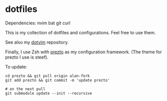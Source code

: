 dotfiles
========

Dependencies:
nvim bat git curl

This is my collection of dotfiles and configurations.  Feel free to use them.

See also my [dotvim](https://github.com/abraithwaite/dotvim) repository.

Finally, I use Zsh with [prezto](https://github.com/sorin-ionescu/prezto) as
my configuration framework. (The theme for prezto I use is steef).

To update:

    cd prezto && git pull origin alan-fork
    git add prezto && git commit -m 'update prezto'

    # on the next pull
    git submodule update --init --recursive
